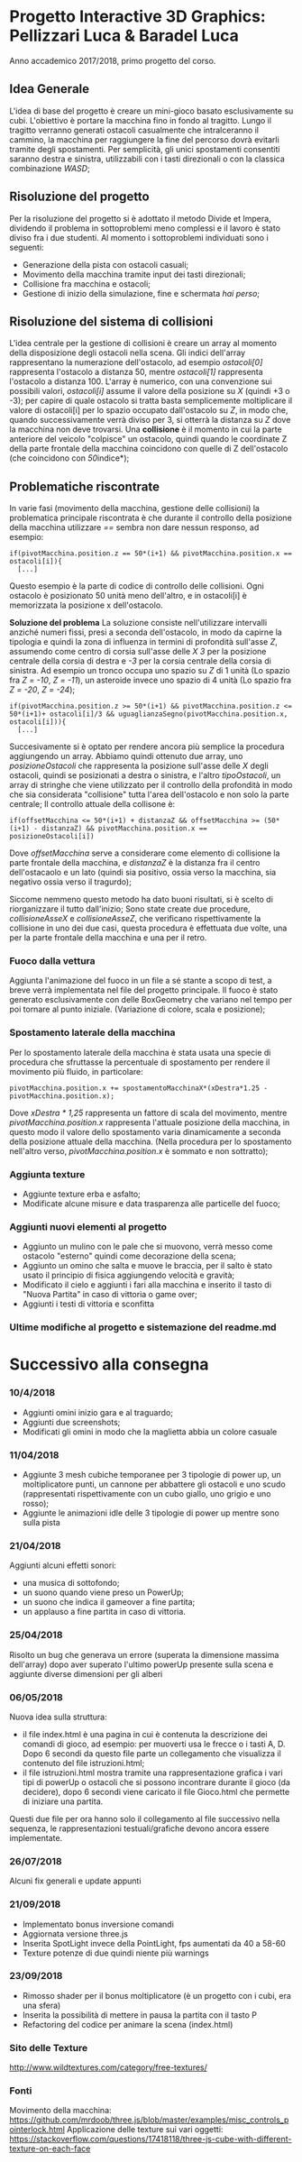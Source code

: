 # Progetto Interactive 3D Graphics: Pellizzari Luca & Baradel Luca

Anno accademico 2017/2018, primo progetto del corso.

## Idea Generale

L'idea di base del progetto è creare un mini-gioco basato esclusivamente su cubi.
L'obiettivo è portare la macchina fino in fondo al tragitto.
Lungo il tragitto verranno generati ostacoli casualmente che intralceranno il cammino,
la macchina per raggiungere la fine del percorso dovrà evitarli tramite degli spostamenti. Per semplicità, gli unici spostamenti
consentiti saranno destra e sinistra, utilizzabili con i tasti direzionali o con la classica combinazione *WASD*;

## Risoluzione del progetto

Per la risoluzione del progetto si è adottato il metodo Divide et Impera, dividendo il problema in sottoproblemi meno complessi e
il lavoro è stato diviso fra i due studenti.
Al momento i sottoproblemi individuati sono i seguenti:

* Generazione della pista con ostacoli casuali;
* Movimento della macchina tramite input dei tasti direzionali;
* Collisione fra macchina e ostacoli;
* Gestione di inizio della simulazione, fine e schermata *hai perso*;

## Risoluzione del sistema di collisioni

L'idea centrale per la gestione di collisioni è creare un array al momento della disposizione degli ostacoli nella scena. Gli indici dell'array rappresentano la numerazione dell'ostacolo, ad esempio *ostacoli[0]* rappresenta l'ostacolo a distanza 50, mentre *ostacoli[1]* rappresenta l'ostacolo a distanza 100. L'array è numerico, con una convenzione sui possibili valori, *ostacoli[i]* assume il valore della posizione su *X* (quindi +3 o -3); per capire di quale ostacolo si tratta basta semplicemente moltiplicare il valore di ostacoli[i] per lo spazio occupato dall'ostacolo su *Z*, in modo che, quando successivamente verrà diviso per 3, si otterrà la distanza su *Z* dove la macchina non deve trovarsi.
Una **collisione** è il momento in cui la parte anteriore del veicolo "colpisce" un ostacolo, quindi quando le coordinate Z della parte frontale della macchina coincidono con quelle di Z dell'ostacolo (che coincidono con *50*indice*);

## Problematiche riscontrate

In varie fasi (movimento della macchina, gestione delle collisioni) la problematica principale riscontrata è che durante il controllo della posizione della macchina utilizzare *==* sembra non dare nessun responso, ad esempio:

```
if(pivotMacchina.position.z == 50*(i+1) && pivotMacchina.position.x == ostacoli[i]){
  [...]
```  
Questo esempio è la parte di codice di controllo delle collisioni. Ogni ostacolo è posizionato 50 unità meno dell'altro, e in ostacoli[i] è memorizzata la posizione x dell'ostacolo.

**Soluzione del problema**
La soluzione consiste nell'utilizzare intervalli anziché numeri fissi, presi a seconda dell'ostacolo, in modo da capirne la tipologia e quindi la zona di influenza in termini di profondità sull'asse *Z*, assumendo come centro di corsia sull'asse delle *X* *3* per la posizione centrale della corsia di destra e *-3* per la corsia centrale della corsia di sinistra. Ad esempio un tronco occupa uno spazio su *Z* di 1 unità (Lo spazio fra *Z = -10*, *Z = -11*), un asteroide invece uno spazio di 4 unità (Lo spazio fra *Z = -20*, *Z = -24*);

```
if(pivotMacchina.position.z >= 50*(i+1) && pivotMacchina.position.z <= 50*(i+1)+ ostacoli[i]/3 && uguaglianzaSegno(pivotMacchina.position.x, ostacoli[i])){
  [...]
```
Succesivamente si è optato per rendere ancora più semplice la procedura aggiungendo un array.
Abbiamo quindi ottenuto due array, uno *posizioneOstacoli* che rappresenta la posizione sull'asse delle *X* degli ostacoli, quindi se posizionati a destra o sinistra, e l'altro *tipoOstacoli*, un array di stringhe che viene utilizzato per il controllo della profondità in modo che sia considerata "collisione" tutta l'area dell'ostacolo e non solo la parte centrale;
Il controllo attuale della collisone è:
```
if(offsetMacchina <= 50*(i+1) + distanzaZ && offsetMacchina >= (50*(i+1) - distanzaZ) && pivotMacchina.position.x == posizioneOstacoli[i])
```
Dove *offsetMacchina* serve a considerare come elemento di collisione la parte frontale della macchina, e *distanzaZ* è  la distanza fra il centro dell'ostacaolo e un lato (quindi sia positivo, ossia verso la macchina, sia negativo ossia verso il tragurdo);

Siccome nemmeno questo metodo ha dato buoni risultati, si è scelto di riorganizzare il tutto dall'inizio;
Sono state create due procedure, *collisioneAsseX* e *collisioneAsseZ*, che verificano rispettivamente la collisione in uno dei due casi, questa procedura è effettuata due volte, una per la parte frontale della macchina e una per il retro.

### Fuoco dalla vettura

Aggiunta l'animazione del fuoco in un file a sé stante a scopo di test, a breve verrà implementata nel file del progetto principale.
Il fuoco è stato generato esclusivamente con delle BoxGeometry che variano nel tempo per poi tornare al punto iniziale. (Variazione di colore, scala e posizione);

### Spostamento laterale della macchina

Per lo spostamento laterale della macchina è stata usata una specie di procedura che sfruttasse la percentuale di spostamento per rendere il movimento più fluido, in particolare:
```
pivotMacchina.position.x += spostamentoMacchinaX*(xDestra*1.25 - pivotMacchina.position.x);
```
Dove *xDestra * 1,25* rappresenta un fattore di scala del movimento, mentre *pivotMacchina.position.x* rappresenta l'attuale posizione della macchina, in questo modo il valore dello spostamento varia dinamicamente a seconda della posizione attuale della macchina. (Nella procedura per lo spostamento nell'altro verso, *pivotMacchina.position.x* è sommato e non sottratto);

### Aggiunta texture

* Aggiunte texture erba e asfalto;
* Modificate alcune misure e data trasparenza alle particelle del fuoco;

### Aggiunti nuovi elementi al progetto

* Aggiunto un mulino con le pale che si muovono, verrà messo come ostacolo "esterno" quindi come decorazione della scena;
* Aggiunto un omino che salta e muove le braccia, per il salto è stato usato il principio di fisica aggiungendo velocità e gravità;
* Modificato il cielo e aggiunti i fari alla macchina e inserito il tasto di "Nuova Partita" in caso di vittoria o game over;
* Aggiunti i testi di vittoria e sconfitta

### Ultime modifiche al progetto e sistemazione del readme.md

# Successivo alla consegna

### 10/4/2018

* Aggiunti omini inizio gara e al traguardo;
* Aggiunti due screenshots;
* Modificati gli omini in modo che la maglietta abbia un colore casuale

### 11/04/2018

* Aggiunte 3 mesh cubiche temporanee per 3 tipologie di power up, un moltiplicatore punti, un cannone per abbattere gli ostacoli e uno scudo (rappresentati rispettivamente con un cubo giallo, uno grigio e uno rosso);
* Aggiunte le animazioni idle delle 3 tipologie di power up mentre sono sulla pista

### 21/04/2018

Aggiunti alcuni effetti sonori:

* una musica di sottofondo;
* un suono quando viene preso un PowerUp;
* un suono che indica il gameover a fine partita;
* un applauso a fine partita in caso di vittoria.

### 25/04/2018

Risolto un bug che generava un errore (superata la dimensione massima dell'array) dopo aver superato l'ultimo powerUp presente sulla scena e aggiunte diverse dimensioni per gli alberi

### 06/05/2018

Nuova idea sulla struttura:

* il file index.html è una pagina in cui è contenuta la descrizione dei comandi di gioco, ad esempio: per muoverti usa le frecce o i tasti A, D. Dopo 6 secondi da questo file parte un collegamento che visualizza il contenuto del file istruzioni.html;
* il file istruzioni.html mostra tramite una rappresentazione grafica i vari tipi di powerUp o ostacoli che si possono incontrare durante il gioco (da decidere), dopo 6 secondi viene caricato il file Gioco.html che permette di iniziare una partita.

Questi due file per ora hanno solo il collegamento al file successivo nella sequenza, le rappresentazioni testuali/grafiche devono ancora essere implementate.

### 26/07/2018

Alcuni fix generali e update appunti

### 21/09/2018

* Implementato bonus inversione comandi
* Aggiornata versione three.js
* Inserita SpotLight invece della PointLight, fps aumentati da 40 a 58-60
* Texture potenze di due quindi niente più warnings

### 23/09/2018

* Rimosso shader per il bonus moltiplicatore (è un progetto con i cubi, era una sfera)
* Inserita la possibilità di mettere in pausa la partita con il tasto P
* Refactoring del codice per animare la scena (index.html)

### Sito delle Texture

http://www.wildtextures.com/category/free-textures/

### Fonti

Movimento della macchina: https://github.com/mrdoob/three.js/blob/master/examples/misc_controls_pointerlock.html
Applicazione delle texture sui vari oggetti: https://stackoverflow.com/questions/17418118/three-js-cube-with-different-texture-on-each-face
